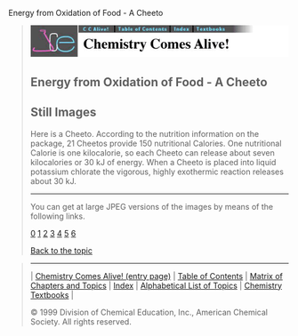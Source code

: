 





 Energy from Oxidation of Food - A Cheeto
 



> ![Chemistry Comes Alive!](ccahead.gif)
> 
> 
> 
> 
> 
> 
> 
> 
> 
> ## Energy from Oxidation of Food - A Cheeto
> 
> 
> 
> 
> ## Still Images
> 
> 
> 
> 
> 
> 
> 
> 
> 
>  Here is a Cheeto. According to the nutrition information on the package, 21 Cheetos provide 150 nutritional Calories. One nutritional Calorie is one kilocalorie, so each Cheeto can release about seven kilocalories or 30 kJ of energy. When a Cheeto is placed into liquid potassium chlorate the vigorous, highly exothermic reaction releases about 30 kJ.
>  
> 
> 
> 
> 
> 
> 
> ---
> 
> 
>  You can get at large JPEG versions of the images by means of the following links.
>    
> 
> 
> [0](../../STILLS/CHEETO/CHEETO2/64JPG48/0.JPG) 
> [1](../../STILLS/CHEETO/CHEETO2/64JPG48/1.JPG) 
> [2](../../STILLS/CHEETO/CHEETO2/64JPG48/2.JPG) 
> [3](../../STILLS/CHEETO/CHEETO2/64JPG48/3.JPG) 
> [4](../../STILLS/CHEETO/CHEETO2/64JPG48/4.JPG) 
> [5](../../STILLS/CHEETO/CHEETO2/64JPG48/5.JPG) 
> [6](../../STILLS/CHEETO/CHEETO2/64JPG48/6.JPG) 
> 
> 
> 
> 
> [Back to the topic](../../MAIN/CHEETO/PAGE1.HTM)



> ---
> 
> 
>  |
>  [Chemistry Comes Alive! (entry page)](../../INDEX.HTM) 
>  |
>  [Table of Contents](../../CONTENTS.HTM) 
>  |
>  [Matrix of Chapters and Topics](../../MATRIX.HTM) 
>  |
>  [Index](../../WORDS.HTM) 
>  |
>  [Alphabetical List of Topics](../../ALPHATOP.HTM) 
>  |
>  [Chemistry Textbooks](../../BOOKS.HTM) 
>  |
>  
>  © 1999 Division of Chemical Education, Inc.,
American Chemical Society. All rights reserved.





